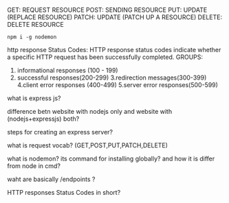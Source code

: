 GET: REQUEST RESOURCE
POST: SENDING RESOURCE
PUT: UPDATE (REPLACE RESOURCE)
PATCH: UPDATE (PATCH UP A RESOURCE)
DELETE: DELETE RESOURCE

```npm i -g nodemon```

http response Status Codes:
HTTP response status codes indicate whether a specific HTTP request has been successfully completed.
GROUPS:
1. informational responses (100 - 199)
2. successful responses(200-299)
3.redirection messages(300-399)
4.client error responses (400-499)
5.server error responses(500-599)


what is express js?

difference betn website with nodejs only and website with (nodejs+expressjs) both?

steps for creating an express server?

what is request vocab?
(GET,POST,PUT,PATCH,DELETE)


what is nodemon? its command for installing globally? and how it is differ from node in cmd?


waht are basically /endpoints ?

HTTP responses Status Codes in short?

